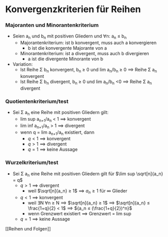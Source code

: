 # Konvergenzkriterien für Reihen
### Majoranten und Minorantenkriterium
+ Seien a<sub>n</sub> und b<sub>n</sub> mit positiven Gliedern und ∀n: a<sub>n</sub> ≤ b<sub>n</sub>
	+ Majorantenkriterium: ist b konvergent, muss auch a konvergieren
		+ b ist die konvergente Majorante von a
	+ Minorantenkriterium: ist a divergent, muss auch b divergieren
		+ a ist die divergente Minorante von b
+ Variation:
	+ Ist Reihe Σ b<sub>n</sub> konvergent, b<sub>n</sub> ≥ 0 und lim a<sub>n</sub>/b<sub>n</sub> ≥ 0 ==> Reihe Σ a<sub>n</sub> konvergent
	+  Ist Reihe Σ b<sub>n</sub> divergent, b<sub>n</sub> ≥ 0 und lim a<sub>n</sub>/b<sub>n</sub> <0  ==> Reihe Σ a<sub>n</sub> divergent

### Quotientenkriterium/test
+ Sei  Σ a<sub>n</sub> eine Reihe mit positiven Gliedern gilt: 
	+ lim sup a<sub>n+1</sub>/a<sub>n</sub> < 1  ==> konvergent
	+ lim inf a<sub>n+1</sub>/a<sub>n</sub> > 1 ==> divergent
	+ wenn q = lim a<sub>n+1</sub>/a<sub>n</sub> existiert, dann
		+ $q < 1$ ==> konvergent
		+ $q > 1$ ==> divergent
		+ $q = 1$ ==> keine Aussage

### Wurzelkriterium/test
+ Sei  Σ a<sub>n</sub> eine Reihe mit positiven Gliedern gilt für $\lim sup \sqrt[n]{a_n} = q$
	+ $q > 1$ ==>  divergent
		+ weil $\sqrt[n]{a_n} ≥ 1$ ==> ${a_n ≥ 1}$ für ∞ Glieder
	+ $q < 1$ ==> konvergent
		+ weil ∃N ∀n ≥ N ==> $\sqrt[n]{a_n} ≥ 1$ ==>  $\sqrt[n]{a_n} ≤ \frac{1+q}{2} < 1$ ==> ${a_n ≤ (\frac{1+q}{2})^n}$
		+ wenn Grenzwert existiert ==> Grenzwert = lim sup
	+ $q = 1$ ==>  keine Aussage

[[Reihen und Folgen]]




